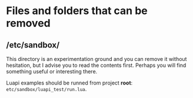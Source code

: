 # Files and folders that can be removed

## /etc/sandbox/

This directory is an experimentation ground and you can remove it without
hesitation, but I advise you to read the contents first. Perhaps you will find
something useful or interesting there.

Luapi examples should be runned from project **root**:
`etc/sandbox/luapi_test/run.lua`.
